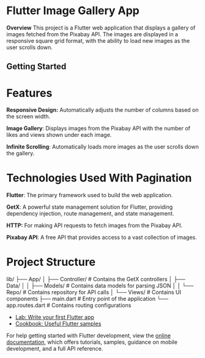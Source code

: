 # Flutter Image Gallery App

**Overview**
This project is a Flutter web application that displays a gallery of images fetched from the Pixabay API. 
The images are displayed in a responsive square grid format, with the ability to load new images as the user scrolls down.

## Getting Started

# **Features**

**Responsive Design:** Automatically adjusts the number of columns based on the screen width.

**Image Gallery**: Displays images from the Pixabay API with the number of likes and views shown under each image.

**Infinite Scrolling**: Automatically loads more images as the user scrolls down the gallery.

# **Technologies Used With Pagination**

**Flutter**: The primary framework used to build the web application.

**GetX**: A powerful state management solution for Flutter, providing dependency injection, route management, and state management.

**HTTP:** For making API requests to fetch images from the Pixabay API.

**Pixabay API**: A free API that provides access to a vast collection of images.

# **Project Structure**

lib/
├── App/
│   ├── Controller/         # Contains the GetX controllers
│   ├── Data/
│   │   ├── Models/         # Contains data models for parsing JSON
│   │   └── Repo/           # Contains repository for API calls
│   └── Views/              # Contains UI components
├── main.dart               # Entry point of the application
└── app.routes.dart         # Contains routing configurations


- [Lab: Write your first Flutter app](https://docs.flutter.dev/get-started/codelab)
- [Cookbook: Useful Flutter samples](https://docs.flutter.dev/cookbook)

For help getting started with Flutter development, view the
[online documentation](https://docs.flutter.dev/), which offers tutorials,
samples, guidance on mobile development, and a full API reference.
